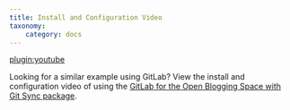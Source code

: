 ```yaml
---
title: Install and Configuration Video
taxonomy:
    category: docs
---
```


[plugin:youtube](https://www.youtube.com/watch?v=SkC63Ah_k8c)

Looking for a similar example using GitLab? View the install and configuration video of using the [GitLab for the Open Blogging Space with Git Sync package](/openpublishingspace/install-configure-video).
